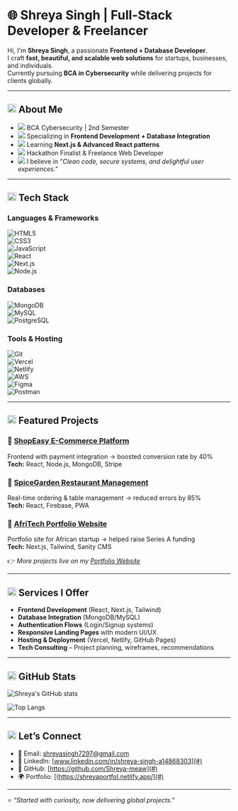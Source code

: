 # 🌐 Shreya Singh | Full-Stack Developer & Freelancer  

Hi, I'm **Shreya Singh**, a passionate **Frontend + Database Developer**.  
I craft **fast, beautiful, and scalable web solutions** for startups, businesses, and individuals.  
Currently pursuing **BCA in Cybersecurity** while delivering projects for clients globally.  

---

## <img src="https://img.icons8.com/fluency/24/000000/user.png" width="20"/> About Me
- <img src="https://img.icons8.com/color/20/000000/graduation-cap.png"/> BCA Cybersecurity | 2nd Semester  
- <img src="https://img.icons8.com/color/20/000000/laptop.png"/> Specializing in **Frontend Development + Database Integration**  
- <img src="https://img.icons8.com/color/20/000000/rocket.png"/> Learning **Next.js & Advanced React patterns**  
- <img src="https://img.icons8.com/color/20/000000/trophy.png"/> Hackathon Finalist & Freelance Web Developer  
- <img src="https://img.icons8.com/color/20/000000/sparkling.png"/> I believe in *"Clean code, secure systems, and delightful user experiences."*  

---

## <img src="https://img.icons8.com/fluency/24/000000/code.png" width="20"/> Tech Stack  

### Languages & Frameworks  
![HTML5](https://img.shields.io/badge/HTML5-E34F26?style=for-the-badge&logo=html5&logoColor=white)  
![CSS3](https://img.shields.io/badge/CSS3-1572B6?style=for-the-badge&logo=css3&logoColor=white)  
![JavaScript](https://img.shields.io/badge/JavaScript-F7DF1E?style=for-the-badge&logo=javascript&logoColor=black)  
![React](https://img.shields.io/badge/React-20232A?style=for-the-badge&logo=react&logoColor=61DAFB)  
![Next.js](https://img.shields.io/badge/Next.js-000000?style=for-the-badge&logo=nextdotjs&logoColor=white)  
![Node.js](https://img.shields.io/badge/Node.js-43853D?style=for-the-badge&logo=node.js&logoColor=white)  

### Databases  
![MongoDB](https://img.shields.io/badge/MongoDB-4EA94B?style=for-the-badge&logo=mongodb&logoColor=white)  
![MySQL](https://img.shields.io/badge/MySQL-005C84?style=for-the-badge&logo=mysql&logoColor=white)  
![PostgreSQL](https://img.shields.io/badge/PostgreSQL-316192?style=for-the-badge&logo=postgresql&logoColor=white)  

### Tools & Hosting  
![Git](https://img.shields.io/badge/Git-F05032?style=for-the-badge&logo=git&logoColor=white)  
![Vercel](https://img.shields.io/badge/Vercel-000000?style=for-the-badge&logo=vercel&logoColor=white)  
![Netlify](https://img.shields.io/badge/Netlify-00C7B7?style=for-the-badge&logo=netlify&logoColor=white)  
![AWS](https://img.shields.io/badge/AWS-232F3E?style=for-the-badge&logo=amazon-aws&logoColor=white)  
![Figma](https://img.shields.io/badge/Figma-F24E1E?style=for-the-badge&logo=figma&logoColor=white)  
![Postman](https://img.shields.io/badge/Postman-FF6C37?style=for-the-badge&logo=postman&logoColor=white)  

---

## <img src="https://img.icons8.com/color/24/000000/project.png" width="20"/> Featured Projects  

### 🔹 [ShopEasy E-Commerce Platform](#)  
Frontend with payment integration → boosted conversion rate by 40%  
**Tech:** React, Node.js, MongoDB, Stripe  

### 🔹 [SpiceGarden Restaurant Management](#)  
Real-time ordering & table management → reduced errors by 85%  
**Tech:** React, Firebase, PWA  

### 🔹 [AfriTech Portfolio Website](#)  
Portfolio site for African startup → helped raise Series A funding  
**Tech:** Next.js, Tailwind, Sanity CMS  

👉 *More projects live on my [Portfolio Website](https://your-portfolio-link.com)*  

---

## <img src="https://img.icons8.com/fluency/24/000000/services.png" width="20"/> Services I Offer
- **Frontend Development** (React, Next.js, Tailwind)  
- **Database Integration** (MongoDB/MySQL)  
- **Authentication Flows** (Login/Signup systems)  
- **Responsive Landing Pages** with modern UI/UX  
- **Hosting & Deployment** (Vercel, Netlify, GitHub Pages)  
- **Tech Consulting** – Project planning, wireframes, recommendations  

---

## <img src="https://img.icons8.com/fluency/24/000000/combo-chart.png" width="20"/> GitHub Stats  

![Shreya's GitHub stats](https://github-readme-stats.vercel.app/api?username=your-github-username&show_icons=true&theme=radical)  

![Top Langs](https://github-readme-stats.vercel.app/api/top-langs/?username=your-github-username&layout=compact&theme=radical)  

---

## <img src="https://img.icons8.com/fluency/24/000000/contacts.png" width="20"/> Let’s Connect  

- 📧 Email: [shreyasingh7297@gmail.com](mailto:shreyasingh7297@gmail.com)  
- 💼 LinkedIn: [www.linkedin.com/in/shreya-singh-a14868303](#)  
- 🐙 GitHub: [https://github.com/Shreya-meaw](#)  
- 🌍 Portfolio: [(https://shreyaportfol.netlify.app/](#)  

---

⭐ *“Started with curiosity, now delivering global projects.”*  

